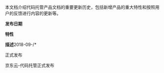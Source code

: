 本文档介绍代码托管产品文档的重要更新历史，包括新增产品的重大特性和按照用户的反馈进行内容的更新等。

**发布日期**

**特性**

**描述**2018-09-/*

正式发布

京东云-代码托管正式发布